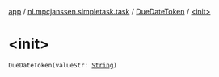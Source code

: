 [app](../../index.md) / [nl.mpcjanssen.simpletask.task](../index.md) / [DueDateToken](index.md) / [&lt;init&gt;](.)

# &lt;init&gt;

`DueDateToken(valueStr: `[`String`](https://kotlinlang.org/api/latest/jvm/stdlib/kotlin/-string/index.html)`)`